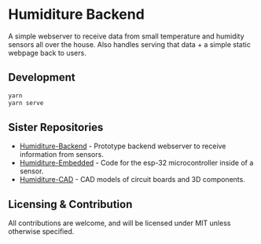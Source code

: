 # Humiditure Backend

A simple webserver to receive data from small temperature and humidity sensors
all over the house. Also handles serving that data + a simple static webpage
back to users.

## Development

```bash
yarn
yarn serve
```

## Sister Repositories

- [Humiditure-Backend](https://github.com/JosiahBull/humiditure-backend) -
Prototype backend webserver to receive information from sensors.
- [Humiditure-Embedded](https://github.com/JosiahBull/humiditure-embedded) -
Code for the esp-32 microcontroller inside of a sensor.
- [Humiditure-CAD](https://github.com/sam-taiff/humiditure-cad) - CAD models of
 circuit boards and 3D components.

## Licensing & Contribution

All contributions are welcome, and will be licensed under MIT unless otherwise
 specified.
